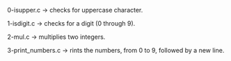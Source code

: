 0-isupper.c -> checks for uppercase character.

1-isdigit.c -> checks for a digit (0 through 9).

2-mul.c -> multiplies two integers.

3-print_numbers.c -> rints the numbers, from 0 to 9, followed by a new line.

